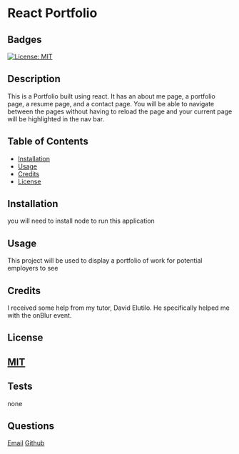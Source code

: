 # React Portfolio
            
## Badges
[![License: MIT](https://img.shields.io/badge/License-MIT-yellow.svg)](https://opensource.org/licenses/MIT)
## Description
This is a Portfolio built using react. It has an about me page, a portfolio page, a resume page, and a contact page. You will be able to navigate between the pages without having to reload the page and your current page will be highlighted in the nav bar.

## Table of Contents

- [Installation](#installation)
- [Usage](#usage)
- [Credits](#credits)
- [License](#license)

## Installation
you will need to install node to run this application

## Usage
This project will be used to display a portfolio of work for potential employers to see

## Credits
I received some help from my tutor, David Elutilo. He specifically helped me with the onBlur event.

## License
[MIT](https://choosealicense.com/licenses/mit/)
---

## Tests
none
## Questions
[Email](mailto:michaelicampbell8@gmail.com)
[Github](https://www.github.com/mcampb8)
